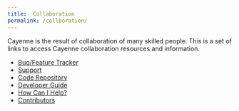 ```yaml
---
title:  Collaboration
permalink: /collboration/
---
```


Cayenne is the result of collaboration of many skilled people. This is a
set of links to access Cayenne collaboration resources and information.

* [Bug/Feature Tracker](http://issues.apache.org/jira/browse/CAY)
* [Support](support.html)
* [Code Repository](code-repository.html)
* [Developer Guide](developer-guide.html)
* [How Can I Help?](how-can-i-help.html)
* [Contributors](contributors.html)

